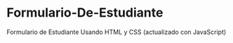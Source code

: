 # Formulario-De-Estudiante
Formulario de Estudiante Usando HTML y CSS  (actualizado con JavaScript)
